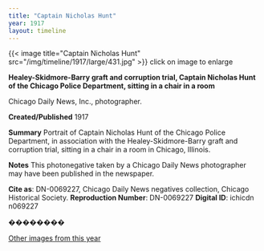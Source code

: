 ```yaml
---
title: "Captain Nicholas Hunt"
year: 1917
layout: timeline
---
```


{{< image title="Captain Nicholas Hunt" src="/img/timeline/1917/large/431.jpg" >}}
click on image to enlarge

__**Healey-Skidmore-Barry graft and corruption trial, Captain Nicholas Hunt of the Chicago Police Department, sitting in a chair in a room**__

Chicago Daily News, Inc., photographer.

**Created/Published**
1917

**Summary**
Portrait of Captain Nicholas Hunt of the Chicago Police Department, in association with the Healey-Skidmore-Barry graft and corruption trial, sitting in a chair in a room in Chicago, Illinois.

**Notes**
This photonegative taken by a Chicago Daily News photographer may have been published in the newspaper.

__Cite as__: DN-0069227, Chicago Daily News negatives collection, Chicago Historical Society.
__Reproduction Number__: DN-0069227
__Digital ID__: ichicdn n069227

��������  

[Other images from this year](/historical/timeline/1917)